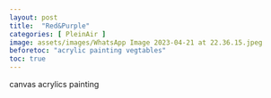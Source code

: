 ```yaml
---
layout: post
title:  "Red&Purple"
categories: [ PleinAir ]
image: assets/images/WhatsApp Image 2023-04-21 at 22.36.15.jpeg
beforetoc: "acrylic painting vegtables"
toc: true
---
```


canvas acrylics painting